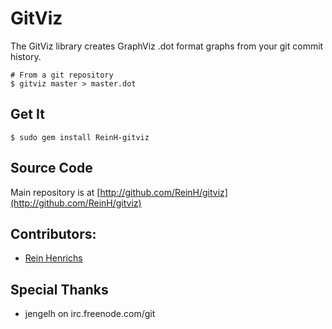 GitViz
======

The GitViz library creates GraphViz .dot format graphs from your git commit history.

    # From a git repository
    $ gitviz master > master.dot

## Get It ##

    $ sudo gem install ReinH-gitviz

## Source Code ##

Main repository is at [http://github.com/ReinH/gitviz](http://github.com/ReinH/gitviz)

## Contributors: ##
* [Rein Henrichs](http://github.com/ReinH)

## Special Thanks ##
* jengelh on irc.freenode.com/git
